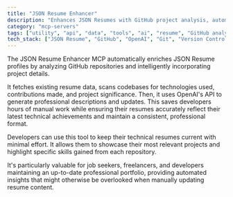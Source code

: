 ```yaml
---
title: "JSON Resume Enhancer"
description: "Enhances JSON Resumes with GitHub project analysis, automatically updating profiles with relevant project details using AI."
category: "mcp-servers"
tags: ["utility", "api", "data", "tools", "ai", "resume", "GitHub analysis", "automation"]
tech_stack: ["JSON Resume", "GitHub", "OpenAI", "Git", "Version Control", "AI"]
---
```


The JSON Resume Enhancer MCP automatically enriches JSON Resume profiles by analyzing GitHub repositories and intelligently incorporating project details. 

It fetches existing resume data, scans codebases for technologies used, contributions made, and project significance. Then, it uses OpenAI's API to generate professional descriptions and updates. This saves developers hours of manual work while ensuring their resumes accurately reflect their latest technical achievements and maintain a consistent, professional format.

Developers can use this tool to keep their technical resumes current with minimal effort. It allows them to showcase their most relevant projects and highlight specific skills gained from each repository. 

It's particularly valuable for job seekers, freelancers, and developers maintaining an up-to-date professional portfolio, providing automated insights that might otherwise be overlooked when manually updating resume content.